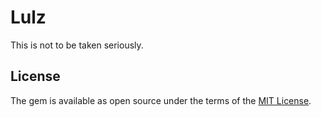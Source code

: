# Lulz

This is not to be taken seriously.

## License

The gem is available as open source under the terms of the [MIT License](http://opensource.org/licenses/MIT).

